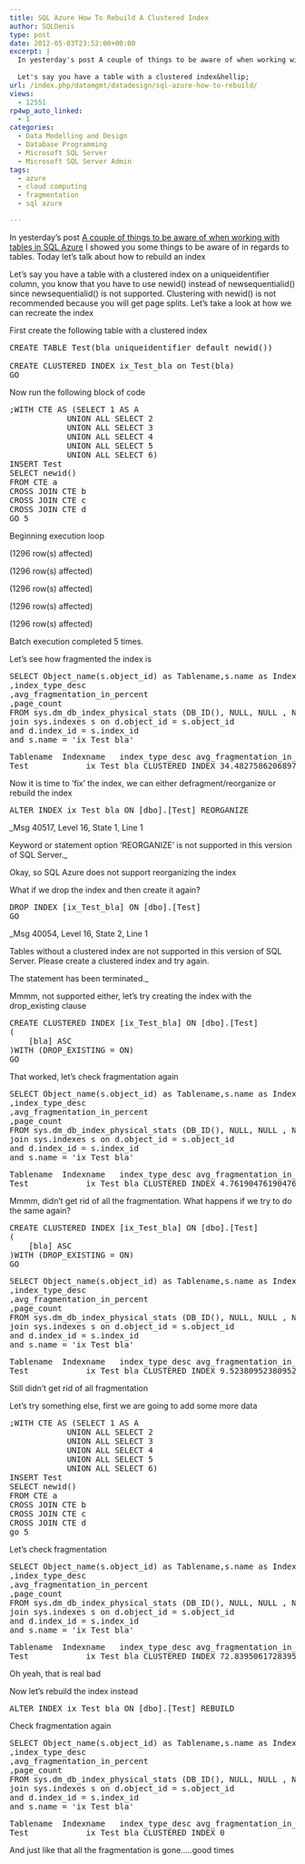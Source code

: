 ```yaml
---
title: SQL Azure How To Rebuild A Clustered Index
author: SQLDenis
type: post
date: 2012-05-03T23:52:00+00:00
excerpt: |
  In yesterday's post A couple of things to be aware of when working with tables in SQL Azure I showed you some things to be aware of in regards to tables. Today let's talk about how to rebuild an index
  
  Let's say you have a table with a clustered index&hellip;
url: /index.php/datamgmt/datadesign/sql-azure-how-to-rebuild/
views:
  - 12551
rp4wp_auto_linked:
  - 1
categories:
  - Data Modelling and Design
  - Database Programming
  - Microsoft SQL Server
  - Microsoft SQL Server Admin
tags:
  - azure
  - cloud computing
  - fragmentation
  - sql azure

---
```

In yesterday&#8217;s post [A couple of things to be aware of when working with tables in SQL Azure][1] I showed you some things to be aware of in regards to tables. Today let&#8217;s talk about how to rebuild an index

Let&#8217;s say you have a table with a clustered index on a uniqueidentifier column, you know that you have to use newid() instead of newsequentialid() since newsequentialid() is not supported. Clustering with newid() is not recommended because you will get page splits. Let&#8217;s take a look at how we can recreate the index

First create the following table with a clustered index

<pre>CREATE TABLE Test(bla uniqueidentifier default newid())

CREATE CLUSTERED INDEX ix_Test_bla on Test(bla)
GO</pre>

Now run the following block of code

<pre>;WITH CTE AS (SELECT 1 AS A 
			UNION ALL SELECT 2 
			UNION ALL SELECT 3 
			UNION ALL SELECT 4 
			UNION ALL SELECT 5
			UNION ALL SELECT 6)
INSERT Test
SELECT newid() 
FROM CTE a
CROSS JOIN CTE b
CROSS JOIN CTE c
CROSS JOIN CTE d
GO 5</pre>

Beginning execution loop

(1296 row(s) affected)

(1296 row(s) affected)

(1296 row(s) affected)

(1296 row(s) affected)

(1296 row(s) affected)
  
Batch execution completed 5 times.

Let&#8217;s see how fragmented the index is

<pre>SELECT Object_name(s.object_id) as Tablename,s.name as Indexname
,index_type_desc
,avg_fragmentation_in_percent
,page_count
FROM sys.dm_db_index_physical_stats (DB_ID(), NULL, NULL , NULL, N'LIMITED') d
join sys.indexes s on d.object_id = s.object_id
and d.index_id = s.index_id
and s.name = 'ix_Test_bla'</pre>

<pre>Tablename	Indexname	index_type_desc	avg_fragmentation_in_percent	page_count
Test	        ix_Test_bla	CLUSTERED INDEX	34.4827586206897                 58</pre>

Now it is time to &#8216;fix&#8217; the index, we can either defragment/reorganize or rebuild the index

<pre>ALTER INDEX ix_Test_bla ON [dbo].[Test] REORGANIZE</pre>

_Msg 40517, Level 16, State 1, Line 1
  
Keyword or statement option &#8216;REORGANIZE&#8217; is not supported in this version of SQL Server._

Okay, so SQL Azure does not support reorganizing the index
  
What if we drop the index and then create it again?

<pre>DROP INDEX [ix_Test_bla] ON [dbo].[Test] 
GO</pre>

_Msg 40054, Level 16, State 2, Line 1
  
Tables without a clustered index are not supported in this version of SQL Server. Please create a clustered index and try again.
  
The statement has been terminated._

Mmmm, not supported either, let&#8217;s try creating the index with the drop_existing clause

<pre>CREATE CLUSTERED INDEX [ix_Test_bla] ON [dbo].[Test]
(
	[bla] ASC
)WITH (DROP_EXISTING = ON)
GO</pre>

That worked, let&#8217;s check fragmentation again

<pre>SELECT Object_name(s.object_id) as Tablename,s.name as Indexname
,index_type_desc
,avg_fragmentation_in_percent
,page_count
FROM sys.dm_db_index_physical_stats (DB_ID(), NULL, NULL , NULL, N'LIMITED') d
join sys.indexes s on d.object_id = s.object_id
and d.index_id = s.index_id
and s.name = 'ix_Test_bla'</pre>

<pre>Tablename	Indexname	index_type_desc	avg_fragmentation_in_percent	page_count
Test	        ix_Test_bla	CLUSTERED INDEX	4.76190476190476                21</pre>

Mmmm, didn&#8217;t get rid of all the fragmentation. What happens if we try to do the same again?

<pre>CREATE CLUSTERED INDEX [ix_Test_bla] ON [dbo].[Test]
(
	[bla] ASC
)WITH (DROP_EXISTING = ON)
GO</pre>

<pre>SELECT Object_name(s.object_id) as Tablename,s.name as Indexname
,index_type_desc
,avg_fragmentation_in_percent
,page_count
FROM sys.dm_db_index_physical_stats (DB_ID(), NULL, NULL , NULL, N'LIMITED') d
join sys.indexes s on d.object_id = s.object_id
and d.index_id = s.index_id
and s.name = 'ix_Test_bla'</pre>

<pre>Tablename	Indexname	index_type_desc	avg_fragmentation_in_percent	page_count
Test	        ix_Test_bla	CLUSTERED INDEX	9.52380952380952                 21</pre>

Still didn&#8217;t get rid of all fragmentation
  
Let&#8217;s try something else, first we are going to add some more data

<pre>;WITH CTE AS (SELECT 1 AS A 
			UNION ALL SELECT 2 
			UNION ALL SELECT 3 
			UNION ALL SELECT 4 
			UNION ALL SELECT 5
			UNION ALL SELECT 6)
INSERT Test
SELECT newid() 
FROM CTE a
CROSS JOIN CTE b
CROSS JOIN CTE c
CROSS JOIN CTE d
go 5</pre>

Let&#8217;s check fragmentation

<pre>SELECT Object_name(s.object_id) as Tablename,s.name as Indexname
,index_type_desc
,avg_fragmentation_in_percent
,page_count
FROM sys.dm_db_index_physical_stats (DB_ID(), NULL, NULL , NULL, N'LIMITED') d
join sys.indexes s on d.object_id = s.object_id
and d.index_id = s.index_id
and s.name = 'ix_Test_bla'</pre>

<pre>Tablename	Indexname	index_type_desc	avg_fragmentation_in_percent	page_count
Test	        ix_Test_bla	CLUSTERED INDEX	72.8395061728395                 81</pre>

Oh yeah, that is real bad

Now let&#8217;s rebuild the index instead

<pre>ALTER INDEX ix_Test_bla ON [dbo].[Test] REBUILD</pre>

Check fragmentation again

<pre>SELECT Object_name(s.object_id) as Tablename,s.name as Indexname
,index_type_desc
,avg_fragmentation_in_percent
,page_count
FROM sys.dm_db_index_physical_stats (DB_ID(), NULL, NULL , NULL, N'LIMITED') d
join sys.indexes s on d.object_id = s.object_id
and d.index_id = s.index_id
and s.name = 'ix_Test_bla'</pre>

<pre>Tablename	Indexname	index_type_desc	avg_fragmentation_in_percent	page_count
Test	        ix_Test_bla	CLUSTERED INDEX	0                               41</pre>

And just like that all the fragmentation is gone&#8230;..good times

 [1]: /index.php/DataMgmt/DataDesign/a-couple-of-things-to